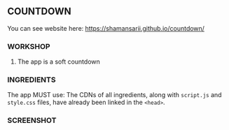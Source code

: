 COUNTDOWN
---------
You can see website here: https://shamansarii.github.io/countdown/

### WORKSHOP

1. The app is a soft countdown

### INGREDIENTS

The app MUST use:
The CDNs of all ingredients, along with `script.js` and `style.css` files, have already been linked in the `<head>`.

### SCREENSHOT

